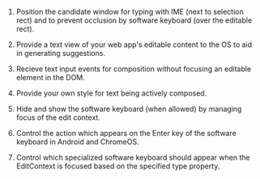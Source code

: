 1. Position the candidate window for typing with IME (next to selection rect) and to prevent occlusion by software keyboard (over the editable rect).

2. Provide a text view of your web app's editable content to the OS to aid in generating suggestions.

3. Recieve text input events for composition without focusing an editable element in the DOM.

4. Provide your own style for text being actively composed. 

5. Hide and show the software keyboard (when allowed) by managing focus of the edit context.

6. Control the action which appears on the Enter key of the software keyboard in Android and ChromeOS.

7. Control which specialized software keyboard should appear when the EditContext is focused based on the specified type property.
